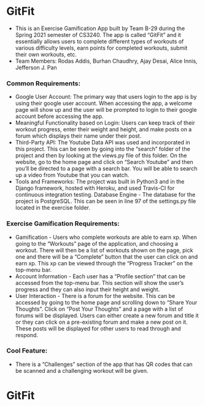 # GitFit

* This is an Exercise Gamification App built by Team B-29 during the Spring 2021 semester of CS3240. The app is called “GitFit” and it essentially allows users to complete different types of workouts of various difficulty levels, earn points for completed workouts, submit their own workouts, etc.
* Team Members: Rodas Addis, Burhan Chaudhry, Ajay Desai, Alice Innis, Jefferson J. Pan

### Common Requirements:
* Google User Account: The primary way that users login to the app is by using their google user account. When accessing the app, a welcome page will show up and the user will be prompted to login to their google account before accessing the app. 
* Meaningful Functionality based on Login: Users can keep track of their workout progress, enter their weight and height, and make posts on a forum which displays their name under their post.
* Third-Party API: The Youtube Data API was used and incorporated in this project. This can be seen by going into the “search” folder of the project and then by looking at the views.py file of this folder. On the website, go to the home page and click on “Search Youtube” and then you’ll be directed to a page with a search bar. You will be able to search up a video from Youtube that you can watch.
* Tools and Frameworks: The project was built in Python3 and in the Django framework, hosted with Heroku, and used Travis-CI for continuous integration testing. 
Database Engine - The database for the project is PostgreSQL. This can be seen in line 97 of the settings.py file located in the exercise folder.

### Exercise Gamification Requirements:
* Gamification - Users who complete workouts are able to earn xp. When going to the “Workouts” page of the application, and choosing a workout. There will then be a list of workouts shown on the page, pick one and there will be a “Complete” button that the user can click on and earn xp. This xp can be viewed through the “Progress Tracker” on the top-menu bar.
* Account Information - Each user has a “Profile section” that can be accessed from the top-menu bar. This section will show the user’s progress and they can also input their height and weight.
* User Interaction - There is a forum for the website. This can be accessed by going to the home page and scrolling down to “Share Your Thoughts”. Click on “Post Your Thoughts” and a page with a list of forums will be displayed. Users can either create a new forum and title it or they can click on a pre-existing forum and make a new post on it. These posts will be displayed for other users to read through and respond.

### Cool Feature: 
* There is a “Challenges” section of the app that has QR codes that can be scanned and a challenging workout will be given.


# GitFit
